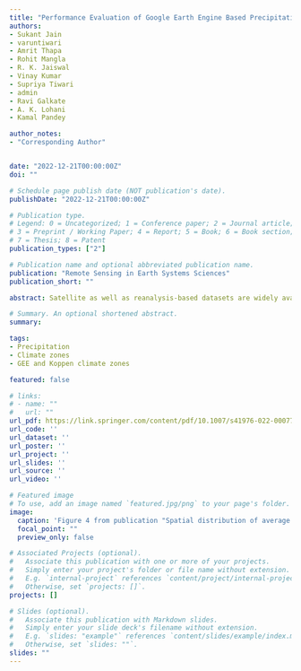 ```yaml
---
title: "Performance Evaluation of Google Earth Engine Based Precipitation Datasets Under Different Climatic Zones over India"
authors:
- Sukant Jain
- varuntiwari
- Amrit Thapa
- Rohit Mangla
- R. K. Jaiswal
- Vinay Kumar
- Supriya Tiwari
- admin
- Ravi Galkate
- A. K. Lohani
- Kamal Pandey

author_notes:
- "Corresponding Author"


date: "2022-12-21T00:00:00Z"
doi: ""

# Schedule page publish date (NOT publication's date).
publishDate: "2022-12-21T00:00:00Z"

# Publication type.
# Legend: 0 = Uncategorized; 1 = Conference paper; 2 = Journal article;
# 3 = Preprint / Working Paper; 4 = Report; 5 = Book; 6 = Book section;
# 7 = Thesis; 8 = Patent
publication_types: ["2"]

# Publication name and optional abbreviated publication name.
publication: "Remote Sensing in Earth Systems Sciences"
publication_short: ""

abstract: Satellite as well as reanalysis-based datasets are widely available and useful in detecting spatial and temporal variability of rainfall at a finer resolution. These products have been widely used in weather forecasting and hydrological and climate studies. However, the accuracy of satellite products varies spatially and across different datasets. In this study, the accuracy of five satellite-based precipitation products with different spatial resolutions, i.e., CHIRPS, ERA5, TRMM, GPM, and TerraClim available on Google Earth Engine (GEE) were compared with India Meteorological Department (IMD) gridded data in six climate zones in India. The statistics such as RMSE, R2, MSE, and PBIAS were computed. It was observed that the performance of each product varies in different climatic zones. The GPM was observed to have high accuracy in arid, semi-arid, and tropical wet zones. TRMM showed a good match in tropical wet and dry, tropical wet, and semi-arid zones. TerraClim and ERA5 showed high accuracy in humid subtropical and montane regions, respectively. It was also observed that CHRIPS was found to be least suitable in all the climate zones across India. The findings from the present studies will serve as a guiding document for the researcher to select appropriate datasets for different applications such as drought monitoring, precipitation anomaly, hydrological models, or other related studies in India. News here!

# Summary. An optional shortened abstract.
summary: 

tags:
- Precipitation
- Climate zones
- GEE and Koppen climate zones

featured: false

# links:
# - name: ""
#   url: ""
url_pdf: https://link.springer.com/content/pdf/10.1007/s41976-022-00077-2.pdf?pdf=button
url_code: ''
url_dataset: ''
url_poster: ''
url_project: ''
url_slides: ''
url_source: ''
url_video: ''

# Featured image
# To use, add an image named `featured.jpg/png` to your page's folder. 
image:
  caption: 'Figure 4 from publication "Spatial distribution of average annual precipitation in mm (2001–2018) at grid level across India" '
  focal_point: ""
  preview_only: false

# Associated Projects (optional).
#   Associate this publication with one or more of your projects.
#   Simply enter your project's folder or file name without extension.
#   E.g. `internal-project` references `content/project/internal-project/index.md`.
#   Otherwise, set `projects: []`.
projects: []

# Slides (optional).
#   Associate this publication with Markdown slides.
#   Simply enter your slide deck's filename without extension.
#   E.g. `slides: "example"` references `content/slides/example/index.md`.
#   Otherwise, set `slides: ""`.
slides: ""
---
```

